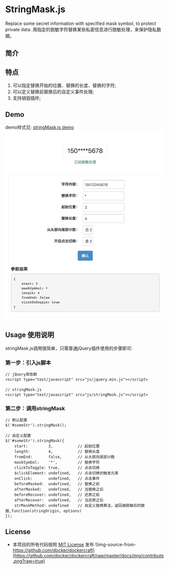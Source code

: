 # StringMask.js
Replace some secret information with specified mask symbol, to protect private data.
用指定的脱敏字符替换某些私密信息进行脱敏处理，来保护隐私数据。
## 简介

## 特点
1. 可以指定替换开始的位置、替换的长度、替换的字符;
2. 可以定义替换前替换后的自定义事件处理;
3. 支持销毁插件;

## Demo
demo样式见: [stringMask.js demo](http://cdn.heanes.com/js/stringMask.js/1.0/demo/ "stringMask.js demo")
![demo截图](https://github.com/Heanes/stringMask.js/blob/master/doc/static/image/stringMask.js_screenshot.png)
## Usage 使用说明
stringMask.js调用很简单，只需普通jQuery插件使用的步骤即可:
### 第一步：引入js脚本

```
// jQuery库依赖
<script type="text/javascript" src="js/jquery.min.js"></script>

// stringMask.js
<script type="text/javascript" src="js/stringMask.js"></script>
```
### 第二步：调用stringMask

```
// 默认配置
$('#someStr').stringMask();

// 自定义配置
$('#someStr').stringMask({
    start:         3,           // 起始位置
    length:        4,           // 替换长度
    fromEnd:       false,       // 从头部向尾部计数
    maskSymbol:    '*',         // 替换字符
    clickToToggle: true,        // 点击切换
    $clickElement: undefined,   // 点击切换的触发元素
    onClick:       undefined,   // 点击事件
    beforeMasked:  undefined,   // 替换之前
    afterMasked:   undefined,   // 当替换之后
    beforeRecover: undefined,   // 还原之前
    afterRecover:  undefined,   // 当还原之后
    strMaskMethod: undefined    // 自定义替换算法，返回被脱敏后的数据,function(stringOrigin, options)
});
```
## License
* 本项目的所有代码按照 [MIT License](https://github.com/racaljk/hosts/blob/master/LICENSE) 发布
![img-source-from-https://github.com/docker/dockercraft](https://github.com/docker/dockercraft/raw/master/docs/img/contribute.png?raw=true)
